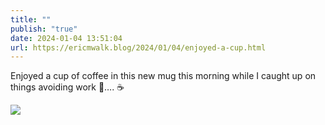 ```yaml
---
title: ""
publish: "true"
date: 2024-01-04 13:51:04
url: https://ericmwalk.blog/2024/01/04/enjoyed-a-cup.html
---
```


Enjoyed a cup of coffee in this new mug this morning while I caught up on things avoiding work 🫣…. ☕️

![](https://ericmwalk.blog/uploads/2024/732537baa5ec4eb3a47d0b43e5706670.jpg)